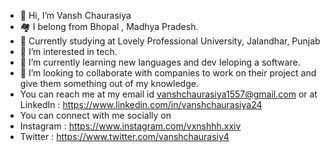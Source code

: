 - 👋 Hi, I’m Vansh Chaurasiya 
- 🏘 I belong from Bhopal , Madhya Pradesh.
- 🏫 Currently studying at Lovely Professional University, Jalandhar, Punjab
- 👀 I’m interested in tech.
- 🌱 I’m currently learning new languages and dev Ieloping a software.
- 💞️ I’m looking to collaborate with companies to work on their project and give them something out of my knowledge.
- You can reach me at my email id vanshchaurasiya1557@gmail.com or at LinkedIn : https://www.linkedin.com/in/vanshchaurasiya24
- You can connect with me socially on
- Instagram : https://www.instagram.com/vxnshhh.xxiv
- Twitter : https://www.twitter.com/vanshchaurasiy4

<!---
vansh-codes/vansh-codes is a ✨ special ✨ repository because its `README.md` (this file) appears on your GitHub profile.
You can click the Preview link to take a look at your changes.
--->
